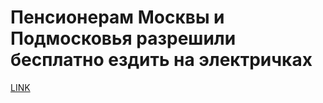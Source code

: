 # Пенсионерам Москвы и Подмосковья разрешили бесплатно ездить на электричках



[LINK](https://varlamov.ru/2990837.html)